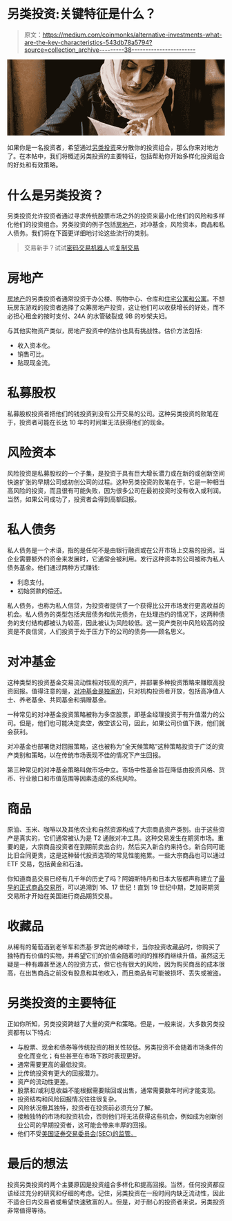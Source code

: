 # 另类投资:关键特征是什么？

> 原文：<https://medium.com/coinmonks/alternative-investments-what-are-the-key-characteristics-543db78a5794?source=collection_archive---------38----------------------->

![](img/a92b426c6cbc5e6cee9e0eae0053b1af.png)

如果你是一名投资者，希望通过[另类投资](https://blog.ark7.com/blog/want-to-explore-the-multifamily-market-dont-miss-out-on-our-new-memphis-offering-with-est-7-cash-distribution/)来分散你的投资组合，那么你来对地方了。在本帖中，我们将概述另类投资的主要特征，包括帮助你开始多样化投资组合的好处和有效策略。

# 什么是另类投资？

另类投资允许投资者通过寻求传统股票市场之外的投资来最小化他们的风险和多样化他们的投资组合。另类投资的例子包括[房地产](https://www.ark7.com?tc=GM2ET)，对冲基金，风险资本，商品和私人债务。我们将在下面更详细地讨论这些流行的类别。

> 交易新手？试试[密码交易机器人](/coinmonks/crypto-trading-bot-c2ffce8acb2a)或[复制交易](/coinmonks/top-10-crypto-copy-trading-platforms-for-beginners-d0c37c7d698c)

# 房地产

[房地产](https://blog.ark7.com/blog/new-property-offering-value-added-short-term-philly-rental-property/)的另类投资者通常投资于办公楼、购物中心、仓库和[住宅公寓和公寓](https://blog.ark7.com/blog/brrrr-real-estate-investment-tactic-made-simple/)。不想玩房东游戏的投资者选择了众筹房地产投资，这让他们可以收获增长的好处，而不必担心租金的按时支付、24A 的水管破裂或 9B 的吵架夫妇。

与其他实物资产类似，房地产投资中的估价也具有挑战性。估价方法包括:

*   收入资本化。
*   销售可比。
*   贴现现金流。

# 私募股权

私募股权投资者把他们的钱投资到没有公开交易的公司。这种另类投资的败笔在于，投资者可能在长达 10 年的时间里无法获得他们的现金。

# 风险资本

风险投资是私募股权的一个子集，是投资于具有巨大增长潜力或在新的或创新空间快速扩张的早期公司或初创公司的过程。这种另类投资的败笔在于，它是一种相当高风险的投资，而且很有可能失败，因为很多公司在最初投资时没有收入或利润。当然，如果公司成功了，投资者会得到高额回报。

# 私人债务

私人债务是一个术语，指的是任何不是由银行融资或在公开市场上交易的投资。当企业需要额外的资金来发展时，它通常会被利用。发行这种资本的公司被称为私人债务基金。他们通过两种方式赚钱:

*   利息支付。
*   初始贷款的偿还。

私人债务，也称为私人信贷，为投资者提供了一个获得比公开市场发行更高收益的机会。私人债务的类型包括夹层债务和优先债务，在处理违约的情况下，这两种债务的支付结构都被认为较高，因此被认为风险较低。这一资产类别中风险较高的投资是不良信贷，人们投资于处于压力下的公司的债务——顾名思义。

# 对冲基金

这种类型的投资基金交易流动性相对较高的资产，并部署多种投资策略来赚取高投资回报。值得注意的是，[对冲基金是独家的](https://online.hbs.edu/blog/post/types-of-alternative-investments)，只对机构投资者开放，包括高净值人士、养老基金、共同基金和捐赠基金。

一种常见的对冲基金投资策略被称为多空股票，即基金经理投资于有升值潜力的公司。但是，他们也可能决定卖空，做空该公司，因此，如果公司价值下跌，他们就会获利。

对冲基金也部署绝对回报策略，这也被称为“全天候策略”这种策略投资于广泛的资产类别和策略，以在传统市场表现不佳的情况下产生回报。

第三种常见的对冲基金策略叫做市场中立。市场中性基金旨在降低由投资风格、货币、行业敞口和市值范围等因素造成的系统风险。

# 商品

原油、玉米、咖啡以及其他农业和自然资源构成了大宗商品资产类别。由于这些资产是真实的，它们通常被认为是 T2 通胀对冲工具。这种交易发生在期货市场。重要的是，大宗商品投资者在到期前卖出合约，然后买入新合约来持仓。新合同可能比旧合同更贵，这是这种替代投资选项的常见性能拖累。一些大宗商品也可以通过 ETF 交易，包括黄金和石油。

你知道商品交易已经有几千年的历史了吗？阿姆斯特丹和日本大阪都声称建立了[最早的正式商品交易所](https://www.fool.com/investing/2018/05/16/your-guide-to-investing-in-commodities.aspx)，可以追溯到 16、17 世纪！直到 19 世纪中期，芝加哥期货交易所才开始在美国进行商品期货交易。

# 收藏品

从稀有的葡萄酒到老爷车和杰基·罗宾逊的棒球卡，当你投资收藏品时，你购买了独特而有价值的实物，并希望它们的价值会随着时间的推移而继续升值。虽然这无疑是一种有趣甚至迷人的投资方式，但它也有很大的风险，因为购买商品的成本很高，在出售商品之前没有股息和其他收入，而且商品有可能被损坏、丢失或被盗。

# 另类投资的主要特征

正如你所知，另类投资跨越了大量的资产和策略。但是，一般来说，大多数另类投资都有以下特点:

*   与股票、现金和债券等传统投资的相关性较低。另类投资不会随着市场条件的变化而变化；有些甚至在市场下跌时表现更好。
*   通常需要更高的最低投资。
*   比传统投资有更大的回报潜力。
*   资产的流动性更差。
*   股票和/或利息收益不能根据需要赎回或出售，通常需要数年时间才能变现。
*   投资结构和风险回报情况往往很复杂。
*   风险状况极其独特，投资者在投资前必须充分了解。
*   接触独特的市场和投资机会，否则他们将无法获得这些机会，例如成为创新创业公司的早期投资者，这可能会带来丰厚的回报。
*   他们不受[美国证券交易委员会(SEC)的监管。](https://www.sec.gov/about/what-we-do)

# 最后的想法

投资另类投资的两个主要原因是投资组合多样化和提高回报。当然，任何投资都应该经过充分的研究和仔细的考虑。记住，另类投资在一段时间内缺乏流动性，因此不适合日内交易者或希望快速致富的人。但是，对于耐心的投资者来说，另类投资非常值得等待。